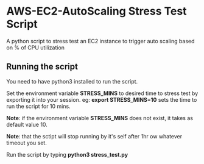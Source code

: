 # AWS-EC2-AutoScaling Stress Test Script
A python script to stress test an EC2 instance to trigger auto scaling based on % of CPU utilization


## Running the script
You need to have python3 installed to run the script.

Set the environment variable **STRESS_MINS** to desired time to stress test by exporting it into your session. 
  eg: **export STRESS_MINS=10** sets the time to run the script for 10 mins.

**Note**: if the environment variable **STRESS_MINS** does not exist, it takes as default value 10.

**Note**: that the sctipt will stop running by it's self after 1hr ow whatever timeout you set.

Run the script by typing **python3 stress_test.py**
